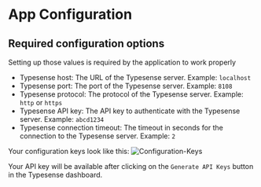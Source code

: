 # App Configuration

## Required configuration options

Setting up those values is required by the application to work properly

- Typesense host: The URL of the Typesense server. Example: `localhost`
- Typesense port: The port of the Typesense server. Example: `8108`
- Typesense protocol: The protocol of the Typesense server. Example: `http` or `https`
- Typesense API key: The API key to authenticate with the Typesense server. Example: `abcd1234`
- Typesense connection timeout: The timeout in seconds for the connection to the Typesense server. Example: `2`

Your configuration keys look like this:
![Configuration-Keys](/images/Configuration-Keys.png)

Your API key will be available after clicking on the `Generate API Keys` button in the Typesense dashboard.
